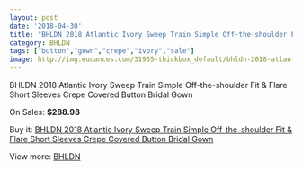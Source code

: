 ```yaml
---
layout: post
date: '2018-04-30'
title: "BHLDN 2018 Atlantic Ivory Sweep Train Simple Off-the-shoulder Fit & Flare Short Sleeves Crepe Covered Button Bridal Gown"
category: BHLDN
tags: ["button","gown","crepe","ivory","sale"]
image: http://img.eudances.com/31955-thickbox_default/bhldn-2018-atlantic-ivory-sweep-train-simple-off-the-shoulder-fit-flare-short-sleeves-crepe-covered-button-bridal-gown.jpg
---
```

BHLDN 2018 Atlantic Ivory Sweep Train Simple Off-the-shoulder Fit & Flare Short Sleeves Crepe Covered Button Bridal Gown

On Sales: **$288.98**
<a href="https://www.eudances.com/en/bhldn/9964-bhldn-2018-atlantic-ivory-sweep-train-simple-off-the-shoulder-fit-flare-short-sleeves-crepe-covered-button-bridal-gown.html"><amp-img layout="responsive" width="600" height="600" src="//img.eudances.com/31955-thickbox_default/bhldn-2018-atlantic-ivory-sweep-train-simple-off-the-shoulder-fit-flare-short-sleeves-crepe-covered-button-bridal-gown.jpg" alt="BHLDN 2018 Atlantic Ivory Sweep Train Simple Off-the-shoulder Fit & Flare Short Sleeves Crepe Covered Button Bridal Gown 0" /></a>
<a href="https://www.eudances.com/en/bhldn/9964-bhldn-2018-atlantic-ivory-sweep-train-simple-off-the-shoulder-fit-flare-short-sleeves-crepe-covered-button-bridal-gown.html"><amp-img layout="responsive" width="600" height="600" src="//img.eudances.com/31962-thickbox_default/bhldn-2018-atlantic-ivory-sweep-train-simple-off-the-shoulder-fit-flare-short-sleeves-crepe-covered-button-bridal-gown.jpg" alt="BHLDN 2018 Atlantic Ivory Sweep Train Simple Off-the-shoulder Fit & Flare Short Sleeves Crepe Covered Button Bridal Gown 1" /></a>
<a href="https://www.eudances.com/en/bhldn/9964-bhldn-2018-atlantic-ivory-sweep-train-simple-off-the-shoulder-fit-flare-short-sleeves-crepe-covered-button-bridal-gown.html"><amp-img layout="responsive" width="600" height="600" src="//img.eudances.com/31961-thickbox_default/bhldn-2018-atlantic-ivory-sweep-train-simple-off-the-shoulder-fit-flare-short-sleeves-crepe-covered-button-bridal-gown.jpg" alt="BHLDN 2018 Atlantic Ivory Sweep Train Simple Off-the-shoulder Fit & Flare Short Sleeves Crepe Covered Button Bridal Gown 2" /></a>
<a href="https://www.eudances.com/en/bhldn/9964-bhldn-2018-atlantic-ivory-sweep-train-simple-off-the-shoulder-fit-flare-short-sleeves-crepe-covered-button-bridal-gown.html"><amp-img layout="responsive" width="600" height="600" src="//img.eudances.com/31960-thickbox_default/bhldn-2018-atlantic-ivory-sweep-train-simple-off-the-shoulder-fit-flare-short-sleeves-crepe-covered-button-bridal-gown.jpg" alt="BHLDN 2018 Atlantic Ivory Sweep Train Simple Off-the-shoulder Fit & Flare Short Sleeves Crepe Covered Button Bridal Gown 3" /></a>
<a href="https://www.eudances.com/en/bhldn/9964-bhldn-2018-atlantic-ivory-sweep-train-simple-off-the-shoulder-fit-flare-short-sleeves-crepe-covered-button-bridal-gown.html"><amp-img layout="responsive" width="600" height="600" src="//img.eudances.com/31959-thickbox_default/bhldn-2018-atlantic-ivory-sweep-train-simple-off-the-shoulder-fit-flare-short-sleeves-crepe-covered-button-bridal-gown.jpg" alt="BHLDN 2018 Atlantic Ivory Sweep Train Simple Off-the-shoulder Fit & Flare Short Sleeves Crepe Covered Button Bridal Gown 4" /></a>
<a href="https://www.eudances.com/en/bhldn/9964-bhldn-2018-atlantic-ivory-sweep-train-simple-off-the-shoulder-fit-flare-short-sleeves-crepe-covered-button-bridal-gown.html"><amp-img layout="responsive" width="600" height="600" src="//img.eudances.com/31958-thickbox_default/bhldn-2018-atlantic-ivory-sweep-train-simple-off-the-shoulder-fit-flare-short-sleeves-crepe-covered-button-bridal-gown.jpg" alt="BHLDN 2018 Atlantic Ivory Sweep Train Simple Off-the-shoulder Fit & Flare Short Sleeves Crepe Covered Button Bridal Gown 5" /></a>
<a href="https://www.eudances.com/en/bhldn/9964-bhldn-2018-atlantic-ivory-sweep-train-simple-off-the-shoulder-fit-flare-short-sleeves-crepe-covered-button-bridal-gown.html"><amp-img layout="responsive" width="600" height="600" src="//img.eudances.com/31957-thickbox_default/bhldn-2018-atlantic-ivory-sweep-train-simple-off-the-shoulder-fit-flare-short-sleeves-crepe-covered-button-bridal-gown.jpg" alt="BHLDN 2018 Atlantic Ivory Sweep Train Simple Off-the-shoulder Fit & Flare Short Sleeves Crepe Covered Button Bridal Gown 6" /></a>
<a href="https://www.eudances.com/en/bhldn/9964-bhldn-2018-atlantic-ivory-sweep-train-simple-off-the-shoulder-fit-flare-short-sleeves-crepe-covered-button-bridal-gown.html"><amp-img layout="responsive" width="600" height="600" src="//img.eudances.com/31956-thickbox_default/bhldn-2018-atlantic-ivory-sweep-train-simple-off-the-shoulder-fit-flare-short-sleeves-crepe-covered-button-bridal-gown.jpg" alt="BHLDN 2018 Atlantic Ivory Sweep Train Simple Off-the-shoulder Fit & Flare Short Sleeves Crepe Covered Button Bridal Gown 7" /></a>

Buy it: [BHLDN 2018 Atlantic Ivory Sweep Train Simple Off-the-shoulder Fit & Flare Short Sleeves Crepe Covered Button Bridal Gown](https://www.eudances.com/en/bhldn/9964-bhldn-2018-atlantic-ivory-sweep-train-simple-off-the-shoulder-fit-flare-short-sleeves-crepe-covered-button-bridal-gown.html "BHLDN 2018 Atlantic Ivory Sweep Train Simple Off-the-shoulder Fit & Flare Short Sleeves Crepe Covered Button Bridal Gown")

View more: [BHLDN](https://www.eudances.com/en/124-bhldn "BHLDN")